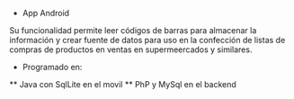 * App Android

Su funcionalidad permite leer códigos de barras para almacenar la información y crear fuente de datos para uso en la confección de listas de compras de productos en ventas en supermeercados y similares.
  
- Programado en:
  
** Java con SqlLite en el movil
** PhP y MySql en el backend
